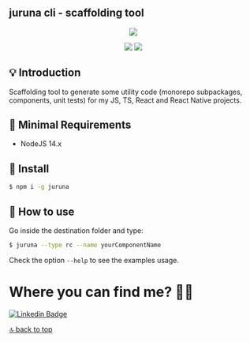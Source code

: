 ## juruna cli - scaffolding tool

<span id="top"></span>

<p align="center">
    <a href="#"><img src="https://cdn.jsdelivr.net/gh/pauloluan/juruna/.github/assets/logo.png"></a>
</p>

<p align="center">
    <a href="https://github.com/PauloLuan/juruna/actions/workflows/ci.yml"><img src="https://img.shields.io/github/workflow/status/pauloluan/juruna/ci?style=for-the-badge"></a>
    <a href="https://nodejs.org/en/"><img src="https://img.shields.io/badge/Node-16.x-green?style=for-the-badge"></a>
</p>

## 💡 Introduction

Scaffolding tool to generate some utility code (monorepo subpackages, components, unit tests) for my JS, TS, React and React Native projects.

## 📝 Minimal Requirements

- NodeJS 14.x

## 🚀 Install

```sh
$ npm i -g juruna
```

## 📝 How to use

Go inside the destination folder and type:

```sh
$ juruna --type rc --name yourComponentName
```

Check the option `--help` to see the examples usage.

# Where you can find me? :man_technologist:

[![Linkedin Badge](https://img.shields.io/badge/-LinkedIn-blue?style=for-the-badge&logo=Linkedin&logoColor=white&link=https://bit.ly/pauloluan)](https://bit.ly/pauloluan)

[🔝 back to top](#top)
